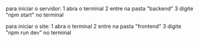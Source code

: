 para iniciar o servidor:
1 abra o terminal
2 entre na pasta "backend"
3 digite "npm start" no terminal

para iniciar o site:
1 abra o terminal
2 entre na pasta "frontend"
3 digite "npm run dev" no terminal
